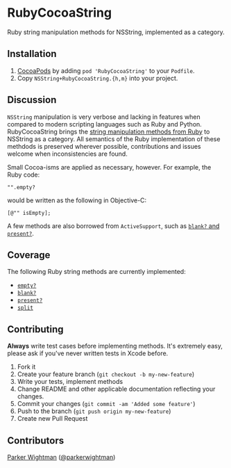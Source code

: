 RubyCocoaString
===============

Ruby string manipulation methods for NSString, implemented as a category.

## Installation

1. [CocoaPods](http://cocoapods.org) by adding `pod 'RubyCocoaString'` to your `Podfile`.
2. Copy `NSString+RubyCocoaString.{h,m}` into your project.

## Discussion

`NSString` manipulation is very verbose and lacking in features when 
compared to modern scripting languages such as Ruby and Python. 
RubyCocoaString brings the [string manipulation methods from Ruby](http://www.ruby-doc.org/core-1.9.3/String.html) 
to NSString as a category. All semantics of the Ruby implementation of these methdods is preserved wherever possible, contributions and issues welcome when inconsistencies are found.

Small Cocoa-isms are applied as necessary, however. For example, the Ruby code:

```
"".empty?
```

would be written as the following in Objective-C:

```
[@"" isEmpty];
```

A few methods are also borrowed from `ActiveSupport`, such as [`blank?` and `present?`](http://guides.rubyonrails.org/active_support_core_extensions.html#blank-and-present).

## Coverage

The following Ruby string methods are currently implemented:

* [`empty?`](http://www.ruby-doc.org/core-1.9.3/String.html#method-i-empty-3F)
* [`blank?`](http://guides.rubyonrails.org/active_support_core_extensions.html#blank-and-present)
* [`present?`](http://guides.rubyonrails.org/active_support_core_extensions.html#blank-and-present)
* [`split`](http://www.ruby-doc.org/core-1.9.3/String.html#method-i-split)

## Contributing

**Always** write test cases before implementing methods. It's extremely easy, please ask if you've never written tests in Xcode before.

1. Fork it
2. Create your feature branch (`git checkout -b my-new-feature`)
3. Write your tests, implement methods
4. Change README and other applicable documentation reflecting your changes.
5. Commit your changes (`git commit -am 'Added some feature'`)
7. Push to the branch (`git push origin my-new-feature`)
8. Create new Pull Request

## Contributors

[Parker Wightman](https://github.com/pwightman) ([@parkerwightman](http://twitter.com/parkerwightman))  
